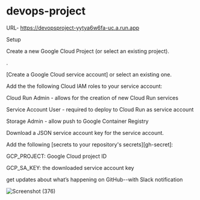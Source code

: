 # devops-project
URL- https://devopsproject-yytya6w6fa-uc.a.run.app

Setup

Create a new Google Cloud Project (or select an existing project).

<Enable the Cloud Run API>.

[Create a Google Cloud service account] or select an existing one.

Add the the following Cloud IAM roles to your service account:

Cloud Run Admin - allows for the creation of new Cloud Run services

Service Account User - required to deploy to Cloud Run as service account

Storage Admin - allow push to Google Container Registry

Download a JSON service account key for the service account.

Add the following [secrets to your repository's secrets][gh-secret]:

GCP_PROJECT: Google Cloud project ID

GCP_SA_KEY: the downloaded service account key

get updates about what’s happening on GitHub--with Slack notification

![Screenshot (376)](https://user-images.githubusercontent.com/79751930/121505001-0744b780-ca15-11eb-9c13-535f503026b5.png)



